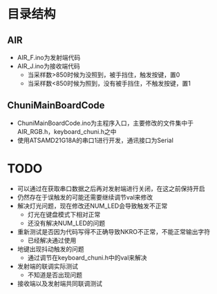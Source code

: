 # 目录结构

## AIR
- AIR_F.ino为发射端代码
- AIR_J.ino为接收端代码
    - 当采样数>850时候为没照到，被手挡住，触发按键，置0
    - 当采样数<850时候为照到，没有被手挡住，不触发按键，置1

## ChuniMainBoardCode
- ChuniMainBoardCode.ino为主程序入口，主要修改的文件集中于AIR_RGB.h，keyboard_chuni.h之中
- 使用ATSAMD21G18A的串口1进行开发，通讯接口为Serial

# TODO
- 可以通过在获取串口数据之后再对发射端进行关闭，在这之前保持开启
- 仍然存在于误触发的可能还需要继续调节val来修改
- 解决灯光问题，现在修改还NUM_LED会导致触发不正常
    - 灯光在键盘模式下相对正常
    - 还没有解决NUM_LED的问题
- 重新测试是否因为代码写得不正确导致NKRO不正常，不能正常输出字符
    - 已经解决通过使用
- 地键出现抖动触发的问题
    - 通过调节在keyboard_chuni.h中的val来解决
- 发射端的联调实际测试
    - 不知道是否出现问题
- 接收端以及发射端共同联调测试

